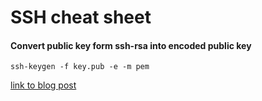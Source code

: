 # SSH cheat sheet


#### Convert public key form ssh-rsa into encoded public key

``ssh-keygen -f key.pub -e -m pem``

[link to blog post](https://blog.oddbit.com/post/2011-05-08-converting-openssh-public-keys/)
